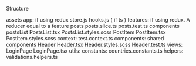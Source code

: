 Structure

assets
app: if using redux
	store.js
	hooks.js ( if ts )
features: if using redux. A reducer equal to a feature
	posts
		posts.slice.ts
		posts.test.ts
		components
			postsList
				PostsList.tsx
				PostsList.styles.scss
			PostItem
				PostItem.tsx
				PostItem.styles.scss
context:
	test.context.ts
components: shared components
	Header
		Header.tsx
		Header.styles.scss
		Header.test.ts
views:
	LoginPage
		LoginPage.tsx
utils:
	constants:
		countries.constants.ts
	helpers:
		validations.helpers.ts
